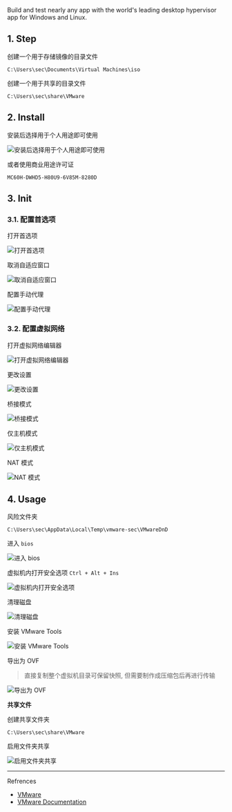 Build and test nearly any app with the world's leading desktop hypervisor app for Windows and Linux.

## 1. Step

创建一个用于存储镜像的目录文件

```
C:\Users\sec\Documents\Virtual Machines\iso
```

创建一个用于共享的目录文件

```
C:\Users\sec\share\VMware
```

## 2. Install

安装后选择用于个人用途即可使用

![安装后选择用于个人用途即可使用](./../../../images/VMware%20Workstation%20Pro/%E5%AE%89%E8%A3%85%E5%90%8E%E9%80%89%E6%8B%A9%E7%94%A8%E4%BA%8E%E4%B8%AA%E4%BA%BA%E7%94%A8%E9%80%94%E5%8D%B3%E5%8F%AF%E4%BD%BF%E7%94%A8.png)

或者使用商业用途许可证

```
MC60H-DWHD5-H80U9-6V85M-8280D
```

## 3. Init

### 3.1. 配置首选项

打开首选项

![打开首选项](./../../../images/VMware%20Workstation%20Pro/%E6%89%93%E5%BC%80%E9%A6%96%E9%80%89%E9%A1%B9.png)

取消自适应窗口

![取消自适应窗口](./../../../images/VMware%20Workstation%20Pro/%E5%8F%96%E6%B6%88%E8%87%AA%E9%80%82%E5%BA%94%E7%AA%97%E5%8F%A3.png)

配置手动代理

![配置手动代理](./../../../images/VMware%20Workstation%20Pro/%E9%85%8D%E7%BD%AE%E6%89%8B%E5%8A%A8%E4%BB%A3%E7%90%86.png)

### 3.2. 配置虚拟网络

打开虚拟网络编辑器

![打开虚拟网络编辑器](./../../../images/VMware%20Workstation%20Pro/%E6%89%93%E5%BC%80%E8%99%9A%E6%8B%9F%E7%BD%91%E7%BB%9C%E7%BC%96%E8%BE%91%E5%99%A8.png)

更改设置

![更改设置](./../../../images/VMware%20Workstation%20Pro/%E6%9B%B4%E6%94%B9%E8%AE%BE%E7%BD%AE.png)

桥接模式

![桥接模式](./../../../images/VMware%20Workstation%20Pro/%E6%A1%A5%E6%8E%A5%E6%A8%A1%E5%BC%8F.png)

仅主机模式

![仅主机模式](./../../../images/VMware%20Workstation%20Pro/%E4%BB%85%E4%B8%BB%E6%9C%BA%E6%A8%A1%E5%BC%8F.png)

NAT 模式

![NAT 模式](./../../../images/VMware%20Workstation%20Pro/NAT%20%E6%A8%A1%E5%BC%8F.png)

## 4. Usage

风险文件夹

```
C:\Users\sec\AppData\Local\Temp\vmware-sec\VMwareDnD
```

进入 `bios` 

![进入 bios](./../../../images/VMware%20Workstation%20Pro/%E8%BF%9B%E5%85%A5%20bios.png)

虚拟机内打开安全选项 `Ctrl + Alt + Ins` 

![虚拟机内打开安全选项](./../../../images/VMware%20Workstation%20Pro/%E8%99%9A%E6%8B%9F%E6%9C%BA%E5%86%85%E6%89%93%E5%BC%80%E5%AE%89%E5%85%A8%E9%80%89%E9%A1%B9.png)

清理磁盘

![清理磁盘](./../../../images/VMware%20Workstation%20Pro/%E6%B8%85%E7%90%86%E7%A3%81%E7%9B%98.png)

安装 VMware Tools

![安装 VMware Tools](./../../../images/VMware%20Workstation%20Pro/%E5%AE%89%E8%A3%85%20VMware%20Tools.png)

导出为 OVF

> 直接复制整个虚拟机目录可保留快照, 但需要制作成压缩包后再进行传输

![导出为 OVF](./../../../images/VMware%20Workstation%20Pro/%E5%AF%BC%E5%87%BA%E4%B8%BA%20OVF.png)

**共享文件**

创建共享文件夹

```
C:\Users\sec\share\VMware
```

启用文件夹共享

![启用文件夹共享](./../../../images/VMware%20Workstation%20Pro/%E5%90%AF%E7%94%A8%E6%96%87%E4%BB%B6%E5%A4%B9%E5%85%B1%E4%BA%AB.png)

---

Refrences

- [VMware](https://www.vmware.com/)
- [VMware Documentation](https://docs.vmware.com/cn/)